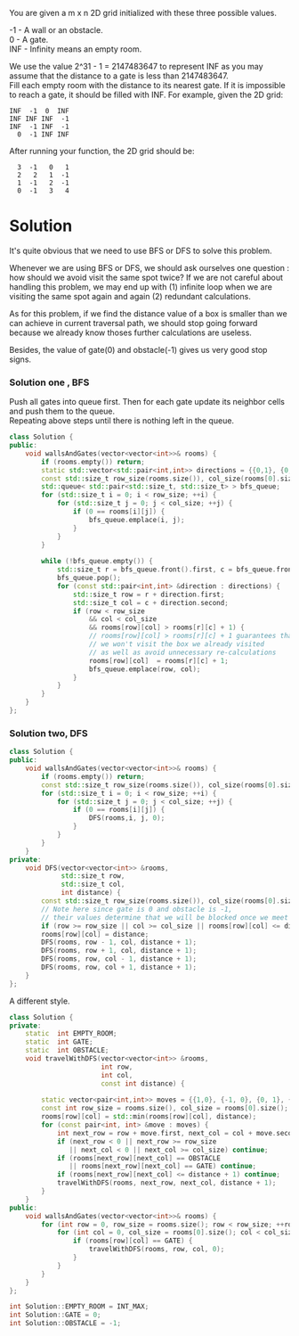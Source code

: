 You are given a m x n 2D grid initialized with these three possible values.  

-1 - A wall or an obstacle.  
0 - A gate.  
INF - Infinity means an empty room. 

We use the value 2^31 - 1 = 2147483647 to represent INF as you may assume that the distance to a gate is less than 2147483647.  
Fill each empty room with the distance to its nearest gate. If it is impossible to reach a gate, it should be filled with INF.
For example, given the 2D grid:  

```
INF  -1  0  INF
INF INF INF  -1
INF  -1 INF  -1
  0  -1 INF INF
```

After running your function, the 2D grid should be:
```
  3  -1   0   1
  2   2   1  -1
  1  -1   2  -1
  0  -1   3   4
```

# Solution

It's quite obvious that we need to use BFS or DFS to solve this problem.

Whenever we are using BFS or DFS, we should ask ourselves one question : how should we avoid visit the same spot twice? If we are not careful about handling this problem, we may end up with (1) infinite loop when we are visiting the same spot again and again (2) redundant calculations.

As for this problem, if we find the distance value of a box is smaller than we can achieve in current traversal path, we should stop going forward because we already know thoses further calculations are useless.

Besides, the value of gate(0) and obstacle(-1) gives us very good stop signs. 

### Solution one , BFS
Push all gates into queue first. Then for each gate update its neighbor cells and push them to the queue.  
Repeating above steps until there is nothing left in the queue.

```cpp
class Solution {
public:
    void wallsAndGates(vector<vector<int>>& rooms) {
        if (rooms.empty()) return;
        static std::vector<std::pair<int,int>> directions = {{0,1}, {0,-1}, {1,0}, {-1,0}};
        const std::size_t row_size(rooms.size()), col_size(rooms[0].size());
        std::queue< std::pair<std::size_t, std::size_t> > bfs_queue;
        for (std::size_t i = 0; i < row_size; ++i) {
            for (std::size_t j = 0; j < col_size; ++j) {
                if (0 == rooms[i][j]) {
                    bfs_queue.emplace(i, j);
                }
            }
        }
        
        while (!bfs_queue.empty()) {
            std::size_t r = bfs_queue.front().first, c = bfs_queue.front().second;
            bfs_queue.pop();
            for (const std::pair<int,int> &direction : directions) {
                std::size_t row = r + direction.first;
                std::size_t col = c + direction.second;
                if (row < row_size 
                    && col < col_size 
                    && rooms[row][col] > rooms[r][c] + 1) {
                    // rooms[row][col] > rooms[r][c] + 1 guarantees that 
                    // we won't visit the box we already visited
                    // as well as avoid unnecessary re-calculations
                    rooms[row][col]  = rooms[r][c] + 1;
                    bfs_queue.emplace(row, col);
                }
            }
        }
    }
};
```

### Solution two, DFS


```cpp
class Solution {
public:
    void wallsAndGates(vector<vector<int>>& rooms) {
        if (rooms.empty()) return;
        const std::size_t row_size(rooms.size()), col_size(rooms[0].size());
        for (std::size_t i = 0; i < row_size; ++i) {
            for (std::size_t j = 0; j < col_size; ++j) {
                if (0 == rooms[i][j]) {
                    DFS(rooms,i, j, 0);
                }
            }
        }
    }
private:
    void DFS(vector<vector<int>> &rooms, 
             std::size_t row, 
             std::size_t col,
             int distance) {
        const std::size_t row_size(rooms.size()), col_size(rooms[0].size());
        // Note here since gate is 0 and obstacle is -1,
        // their values determine that we will be blocked once we meet them.
        if (row >= row_size || col >= col_size || rooms[row][col] <= distance) return;
        rooms[row][col] = distance;
        DFS(rooms, row - 1, col, distance + 1);
        DFS(rooms, row + 1, col, distance + 1);
        DFS(rooms, row, col - 1, distance + 1);
        DFS(rooms, row, col + 1, distance + 1);
    }
};
```

A different style.

```cpp
class Solution {
private:
    static  int EMPTY_ROOM;
    static  int GATE;
    static  int OBSTACLE;
    void travelWithDFS(vector<vector<int>> &rooms,
                       int row,
                       int col,
                       const int distance) {
        
        static vector<pair<int,int>> moves = {{1,0}, {-1, 0}, {0, 1}, {0, -1}};
        const int row_size = rooms.size(), col_size = rooms[0].size();
        rooms[row][col] = std::min(rooms[row][col], distance);
        for (const pair<int, int> &move : moves) {
            int next_row = row + move.first, next_col = col + move.second;
            if (next_row < 0 || next_row >= row_size
               || next_col < 0 || next_col >= col_size) continue;
            if (rooms[next_row][next_col] == OBSTACLE
               || rooms[next_row][next_col] == GATE) continue;
            if (rooms[next_row][next_col] <= distance + 1) continue;
            travelWithDFS(rooms, next_row, next_col, distance + 1);
        }
    }
public:
    void wallsAndGates(vector<vector<int>>& rooms) {
        for (int row = 0, row_size = rooms.size(); row < row_size; ++row) {
            for (int col = 0, col_size = rooms[0].size(); col < col_size; ++col) {
                if (rooms[row][col] == GATE) {
                    travelWithDFS(rooms, row, col, 0);
                }
            }
        }
    }
};

int Solution::EMPTY_ROOM = INT_MAX;
int Solution::GATE = 0;
int Solution::OBSTACLE = -1;
```
